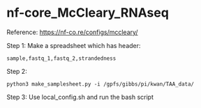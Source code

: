 # nf-core_McCleary_RNAseq

Reference: https://nf-co.re/configs/mccleary/

Step 1: 
Make a spreadsheet which has header:
```
sample,fastq_1,fastq_2,strandedness
```

Step 2: 
```
python3 make_samplesheet.py -i /gpfs/gibbs/pi/kwan/TAA_data/
```

Step 3:
Use local_config.sh
and run the bash script
